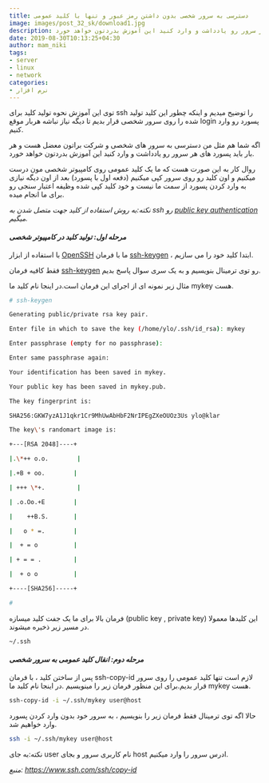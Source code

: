 ```yaml
---
title: دسترسی به سرور شخصی بدون داشتن رمز عبور و تنها با کلید عمومی
image: images/post_32_sk/download1.jpg
description: اگه شما هم مثل من دسترسی به سرور های شخصی و شرکت براتون معضل هست و هر بار باید پسورد های هر سرور رو یادداشت و وارد کنید این آموزش بدردتون خواهد خورد.
date: 2019-08-30T10:13:25+04:30
author: mam_niki
tags:
- server
- linux
- network
categories:
- نرم افزار
---
```


توی این آموزش نحوه تولید کلید برای ssh را توضیح میدیم و اینکه چطور این کلید تولید شده را روی سرور شخصی قرار بدیم تا دیگه نیاز نباشه هربار موقع login پسورد رو وارد کنیم.

اگه شما هم مثل من دسترسی به سرور های شخصی و شرکت براتون معضل هست و هر بار باید پسورد های هر سرور رو یادداشت و وارد کنید این آموزش بدردتون خواهد خورد.

روال کار به این صورت هست که ما یک کلید عمومی روی کامپیوتر شخصی مون درست میکنیم و اون کلید رو روی سرور کپی میکنیم (دفعه اول با پسورد) بعد از اون دیگه نیازی به وارد کردن پسورد از سمت ما نیست و خود کلید کپی شده وظیفه اعتبار سنجی رو برای ما انجام میده.

_نکته:به روش استفاده از کلید جهت متصل شدن به ssh رو [public key authentication](https://www.ssh.com/ssh/public-key-authentication) میگیم._

#### _**مرحله اول: تولید کلید در کامپیوتر شخصی**_

با استفاده از ابزار [OpenSSH](https://www.ssh.com/ssh/openssh/) ما با فرمان [ssh-keygen](https://www.ssh.com/ssh/keygen/) ، ابتدا کلید خود را می سازیم.

فقط کافیه فرمان [ssh-keygen](https://www.ssh.com/ssh/keygen/) رو توی ترمینال بنویسیم و به یک سری سوال پاسخ بدیم.

مثال زیر نمونه ای از اجرای این فرمان است.در اینجا نام کلید ما mykey هست.
```sh
# ssh-keygen

Generating public/private rsa key pair.

Enter file in which to save the key (/home/ylo/.ssh/id_rsa): mykey

Enter passphrase (empty for no passphrase): 

Enter same passphrase again: 

Your identification has been saved in mykey.

Your public key has been saved in mykey.pub.

The key fingerprint is:

SHA256:GKW7yzA1J1qkr1Cr9MhUwAbHbF2NrIPEgZXeOUOz3Us ylo@klar

The key\'s randomart image is:

+---[RSA 2048]----+

|.\*++ o.o.        |

|.+B + oo.        |

| +++ \*+.         |

| .o.Oo.+E        |

|    ++B.S.       |

|   o * =.        |

|  + = o          |

| + = = .         |

|  + o o          |

+----[SHA256]-----+

#
```

فرمان بالا برای ما یک جفت کلید میسازه (public key , private key) این کلیدها معمولا در مسیر زیر ذخیره میشوند.

```sh
~/.ssh
```

#### _**مرحله دوم: انقال کلید عمومی به سرور شخصی**_

پس از ساختن کلید ، با فرمان ssh-copy-id لازم است تنها کلید عمومی را روی سرور قرار بدیم.برای این منظور فرمان زیر را مینویسیم .در اینجا نام کلید ما mykey هست.

```sh
ssh-copy-id -i ~/.ssh/mykey user@host
```

حالا اگه توی ترمینال فقط فرمان زیر را بنویسیم ، به سرور خود بدون وارد کردن پسورد وارد خواهیم شد.

```sh
ssh -i ~/.ssh/mykey user@host
```

نکته:به جای user نام کاربری سرور و بجای host ادرس سرور را وارد میکنیم.

_منبع: https://www.ssh.com/ssh/copy-id_